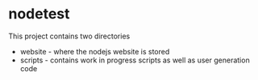 nodetest
========

This project contains two directories
* website - where the nodejs website is stored
* scripts - contains work in progress scripts as well as user generation code


